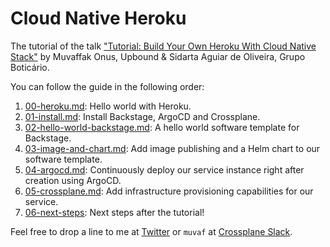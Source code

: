 # Cloud Native Heroku

The tutorial of the talk ["Tutorial: Build Your Own Heroku With Cloud Native
Stack"][talk-link] by Muvaffak Onus, Upbound & Sidarta Aguiar de Oliveira, Grupo Boticário.

You can follow the guide in the following order:
1. [00-heroku.md](00-heroku.md): Hello world with Heroku.
1. [01-install.md](01-install.md): Install Backstage, ArgoCD and Crossplane.
1. [02-hello-world-backstage.md](02-hello-world-backstage.md): A hello world
   software template for Backstage.
1. [03-image-and-chart.md](03-image-and-chart.md): Add image publishing and a
   Helm chart to our software template.
1. [04-argocd.md](04-argocd.md): Continuously deploy our service instance right
   after creation using ArgoCD.
1. [05-crossplane.md](05-crossplane.md): Add infrastructure provisioning
   capabilities for our service.
1. [06-next-steps](06-next-steps.md): Next steps after the tutorial!

Feel free to drop a line to me at [Twitter][twitter] or `muvaf` at
[Crossplane Slack][slack].


[talk-link]:
    https://kccncna2022.sched.com/event/b0d8e5d397fe9a2e61ff0434524d3af2
[slack]: https://slack.crossplane.io/
[twitter]: https://twitter.com/muvaffakonus